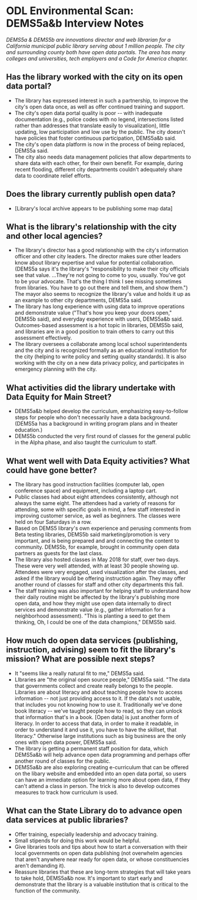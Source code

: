 #  ODL Environmental Scan: DEMS5a&b Interview Notes

*DEMS5a & DEMS5b are innovations director and web librarian for a California municipal public library serving about 1 million people. The city and surrounding county both have open data portals. The area has many colleges and universities, tech employers and a Code for America chapter.*

## Has the library worked with the city on its open data portal?
- The library has expressed interest in such a partnership, to improve the city's open data once, as well as offer continued training and support. 
- The city's open data portal quality is poor -- with inadequate documentation (e.g., police codes with no legend, intersections listed rather than addresses that translate easily to visualization), little updating, low participation and low use by the public. The city doesn't have policies that foster continuous participation, DEMS5a&b said. 
- The city's open data platform is now in the process of being replaced, DEMS5a said.
- The city also needs data management policies that allow departments to share data with each other, for their own benefit. For example, during recent flooding, different city departments couldn't adequately share data to coordinate relief efforts.

## Does the library currently publish open data?
- [Library's local archive  appears to be publishing some map data]

## What is the library's relationship with the city and other local agencies?
- The library's director has a good relationship with the city's information officer and other city leaders. The director makes sure other leaders know about library expertise and value for potential collaboration. (DEMS5a says it's the library's "responsibility to make their city officials see that value. ...They're not going to come to you, usually. You've got to be your advocate. That's the thing I think I see missing sometimes from libraries. You have to go out there and tell them, and show them.") The mayor also seems to recognize the library's value and holds it up as an example to other city departments, DEMS5a said.
- The library has long experience with using data to improve operations and demonstrate value ("That's how you keep your doors open," DEMS5b said), and everyday experience with users, DEMS5a&b said. Outcomes-based assessment is a hot topic in libraries, DEMS5b said, and libraries are in a good position to train others to carry out this assessment effectively. 
- The library oversees a collaborate among local school superintendents and the city and is recognized formally as an educational institution for the city (helping to write policy and setting quality standards). It is also working with the city on a new data privacy policy, and participates in emergency planning with the city. 

## What activities did the library undertake with Data Equity for Main Street?
- DEMS5a&b helped develop the curriculum, emphasizing easy-to-follow steps for people who don't necessarily have a data background. (DEMS5a has a background in writing program plans and in theater education.)
- DEMS5b conducted the very first round of classes for the general public in the Alpha phase, and also taught the curriculum to staff.

## What went well with Data Equity activities? What could have gone better?
- The library has good instruction facilities (computer lab, open conference space) and equipment, including a laptop cart.
- Public classes had about eight attendees consistently, although not always the same eight. The attendees had a variety of reasons for attending, some with specific goals in mind, a few staff interested in improving customer service, as well as beginners. The classes were held on four Saturdays in a row. 
- Based on DEMS5 library's own experience and perusing comments from Beta testing libraries, DEMS5b said marketing/promotion is very important, and is being prepared and and connecting the content to community. DEMS5b, for example, brought in community open data partners as guests for the last class. 
- The library also hosted classes in May 2018 for staff, over two days. These were very well attended, with at least 30 people showing up. Attendees were very engaged, used visualization after the classes, and asked if the library would be offering instruction again. They may offer another round of classes for staff and other city departments this fall. 
- The staff training was also important for helping staff to understand how their daily routine might be affected by the library's publishing more open data, and how they might use open data internally to direct services and demonstrate value (e.g., gather information for a neighborhood assessment). "This is planting a seed to get them thinking, Oh, I could be one of the data champions," DEMS5b said.

## How much do open data services (publishing, instruction, advising) seem to fit the library's mission? What are possible next steps?
- It "seems like a really natural fit to me," DEMS5a said.
- LIbraries are "the original open source people," DEMS5a said. "The data that governments collect and create really belongs to the people. Libraries are about literacy and about teaching people how to access information -- not just providing access to it. If the data's not usable, that includes you not knowing how to use it. Traditionally we've done book literacy -- we've taught people how to read, so they can unlock that information that's in a book. [Open data] is just another form of literacy. In order to access that data, in order to make it readable, in order to understand it and use it, you have to have the skillset, that literacy." Otherwise large institutions such as big business are the only ones with open data power, DEMS5a said.
- The library is getting a permanent staff position for data, which DEMS5a&b will help advance open data programming and perhaps offer another round of classes for the public. 
- DEMS5a&b are also exploring creating e-curriculum that can be offered on the libary website and embedded into an open data portal, so users can have an immediate option for learning more about open data, if they can't attend a class in person. The trick is also to develop outcomes measures to track how curriculum is used.

## What can the State Library do to advance open data services at public libraries?
- Offer training, especially leadership and advocacy training.
- Small stipends for doing this work would be helpful. 
- Give libraries tools and tips about how to start a conversation with their local governments on open data publishing (not overwhelm agencies that aren't anywhere near ready for open data, or whose constituencies aren't demanding it).
- Reassure libraries that these are long-term strategies that will take years to take hold, DEMS5a&b now. It's important to start early and demonstrate that the library is a valuable institution that is critical to the function of the community. 








